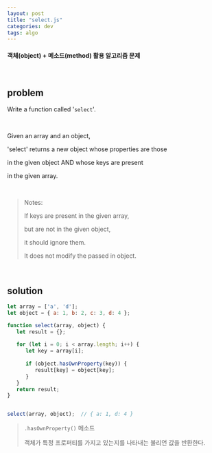 ```yaml
---
layout: post
title: "select.js"
categories: dev
tags: algo
---
```


#### 객체(object) + 메소드(method) 활용 알고리즘 문제

<br>

## problem

Write a function called '`select`'.

<br>

Given an array and an object,

'select' returns a new object whose properties are those

in the given object AND whose keys are present

in the given array.

<br>

> Notes:
>
> If keys are present in the given array,
>
> but are not in the given object,
>
> it should ignore them.
>
> It does not modify the passed in object.

<br>

## solution

```javascript
let array = ['a', 'd'];
let object = { a: 1, b: 2, c: 3, d: 4 };

function select(array, object) {
   let result = {};
   
   for (let i = 0; i < array.length; i++) {
      let key = array[i];
      
      if (object.hasOwnProperty(key)) {
         result[key] = object[key];
      }
   }
   return result;
}


select(array, object);	// { a: 1, d: 4 }
```

> `.hasOwnProperty()` 메소드
>
> 객체가 특정 프로퍼티를 가지고 있는지를 나타내는 불리언 값을 반환한다.

<br>